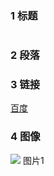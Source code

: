 ### 1 标题
<h1></h1>
<h2></h2>

### 2 段落
<p></p>

### 3 链接
<a href="www.baidu.com">百度</a>

### 4 图像
<img src="./pic1.jpg"> 图片1</img>
